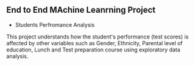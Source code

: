 ## End to End MAchine Leanrning Project 

* Students Perfromance Analysis

This project understands how the student's performance (test scores) is affected by other variables such as Gender, Ethnicity, Parental level of education, Lunch and Test preparation course using exploratory data analysis.